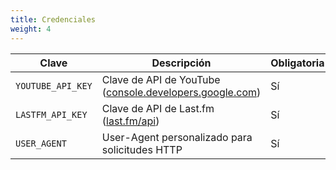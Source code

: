 ```yaml
---
title: Credenciales
weight: 4
---
```


| Clave             | Descripción                                                                                       | Obligatoria |
| ----------------- | ------------------------------------------------------------------------------------------------- | ----------- |
| `YOUTUBE_API_KEY` | Clave de API de YouTube ([console.developers.google.com](https://console.developers.google.com/)) | Sí          |
| `LASTFM_API_KEY`  | Clave de API de Last.fm ([last.fm/api](https://www.last.fm/api/))                                 | Sí          |
| `USER_AGENT`      | User-Agent personalizado para solicitudes HTTP                                                    | Sí          |